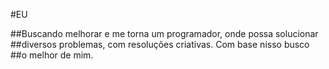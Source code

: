 
#EU

##Buscando melhorar e me torna um programador, onde possa solucionar
##diversos problemas, com resoluções criativas. Com base nisso busco
##o melhor de mim.